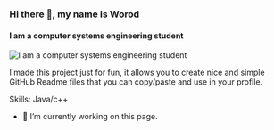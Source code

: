 ### Hi there 👋, my name is Worod
#### I am a computer systems engineering student
![I am a computer systems engineering student](https://arturssmirnovs.github.io/github-profile-readme-generator/images/banner.png)

I made this project just for fun, it allows you to create nice and simple GitHub Readme files that you can copy/paste and use in your profile.

Skills: Java/c++

- 🔭 I’m currently working on this page. 




